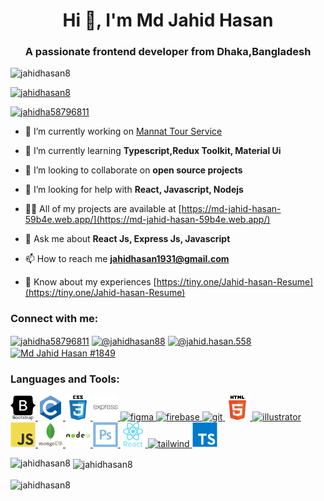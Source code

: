 <h1 align="center">Hi 👋, I'm Md Jahid Hasan</h1>
<h3 align="center">A passionate frontend developer from Dhaka,Bangladesh</h3>

<p align="left"> <img src="https://komarev.com/ghpvc/?username=jahidhasan8&label=Profile%20views&color=0e75b6&style=flat" alt="jahidhasan8" /> </p>

<p align="left"> <a href="https://github.com/ryo-ma/github-profile-trophy"><img src="https://github-profile-trophy.vercel.app/?username=jahidhasan8" alt="jahidhasan8" /></a> </p>

<p align="left"> <a href="https://twitter.com/jahidha58796811" target="blank"><img src="https://img.shields.io/twitter/follow/jahidha58796811?logo=twitter&style=for-the-badge" alt="jahidha58796811" /></a> </p>

- 🔭 I’m currently working on [Mannat Tour Service](https://github.com/jahidhasan8/Mannat-Tour-Service-Server)

- 🌱 I’m currently learning **Typescript,Redux Toolkit, Material Ui**

- 👯 I’m looking to collaborate on **open source projects**

- 🤝 I’m looking for help with **React, Javascript, Nodejs**

- 👨‍💻 All of my projects are available at [https://md-jahid-hasan-59b4e.web.app/](https://md-jahid-hasan-59b4e.web.app/)

- 💬 Ask me about **React Js, Express Js, Javascript**

- 📫 How to reach me **jahidhasan1931@gmail.com**

- 📄 Know about my experiences [https://tiny.one/Jahid-hasan-Resume](https://tiny.one/Jahid-hasan-Resume)

<h3 align="left">Connect with me:</h3>
<p align="left">
<a href="https://twitter.com/jahidha58796811" target="blank"><img align="center" src="https://raw.githubusercontent.com/rahuldkjain/github-profile-readme-generator/master/src/images/icons/Social/twitter.svg" alt="jahidha58796811" height="30" width="40" /></a>
<a href="https://linkedin.com/in/@jahidhasan88" target="blank"><img align="center" src="https://raw.githubusercontent.com/rahuldkjain/github-profile-readme-generator/master/src/images/icons/Social/linked-in-alt.svg" alt="@jahidhasan88" height="30" width="40" /></a>
<a href="https://fb.com/@jahid.hasan.558" target="blank"><img align="center" src="https://raw.githubusercontent.com/rahuldkjain/github-profile-readme-generator/master/src/images/icons/Social/facebook.svg" alt="@jahid.hasan.558" height="30" width="40" /></a>
<a href="https://discord.gg/Md Jahid Hasan #1849" target="blank"><img align="center" src="https://raw.githubusercontent.com/rahuldkjain/github-profile-readme-generator/master/src/images/icons/Social/discord.svg" alt="Md Jahid Hasan #1849" height="30" width="40" /></a>
</p>

<h3 align="left">Languages and Tools:</h3>
<p align="left"> <a href="https://getbootstrap.com" target="_blank" rel="noreferrer"> <img src="https://raw.githubusercontent.com/devicons/devicon/master/icons/bootstrap/bootstrap-plain-wordmark.svg" alt="bootstrap" width="40" height="40"/> </a> <a href="https://www.cprogramming.com/" target="_blank" rel="noreferrer"> <img src="https://raw.githubusercontent.com/devicons/devicon/master/icons/c/c-original.svg" alt="c" width="40" height="40"/> </a> <a href="https://www.w3schools.com/css/" target="_blank" rel="noreferrer"> <img src="https://raw.githubusercontent.com/devicons/devicon/master/icons/css3/css3-original-wordmark.svg" alt="css3" width="40" height="40"/> </a> <a href="https://expressjs.com" target="_blank" rel="noreferrer"> <img src="https://raw.githubusercontent.com/devicons/devicon/master/icons/express/express-original-wordmark.svg" alt="express" width="40" height="40"/> </a> <a href="https://www.figma.com/" target="_blank" rel="noreferrer"> <img src="https://www.vectorlogo.zone/logos/figma/figma-icon.svg" alt="figma" width="40" height="40"/> </a> <a href="https://firebase.google.com/" target="_blank" rel="noreferrer"> <img src="https://www.vectorlogo.zone/logos/firebase/firebase-icon.svg" alt="firebase" width="40" height="40"/> </a> <a href="https://git-scm.com/" target="_blank" rel="noreferrer"> <img src="https://www.vectorlogo.zone/logos/git-scm/git-scm-icon.svg" alt="git" width="40" height="40"/> </a> <a href="https://www.w3.org/html/" target="_blank" rel="noreferrer"> <img src="https://raw.githubusercontent.com/devicons/devicon/master/icons/html5/html5-original-wordmark.svg" alt="html5" width="40" height="40"/> </a> <a href="https://www.adobe.com/in/products/illustrator.html" target="_blank" rel="noreferrer"> <img src="https://www.vectorlogo.zone/logos/adobe_illustrator/adobe_illustrator-icon.svg" alt="illustrator" width="40" height="40"/> </a> <a href="https://developer.mozilla.org/en-US/docs/Web/JavaScript" target="_blank" rel="noreferrer"> <img src="https://raw.githubusercontent.com/devicons/devicon/master/icons/javascript/javascript-original.svg" alt="javascript" width="40" height="40"/> </a> <a href="https://www.mongodb.com/" target="_blank" rel="noreferrer"> <img src="https://raw.githubusercontent.com/devicons/devicon/master/icons/mongodb/mongodb-original-wordmark.svg" alt="mongodb" width="40" height="40"/> </a> <a href="https://nodejs.org" target="_blank" rel="noreferrer"> <img src="https://raw.githubusercontent.com/devicons/devicon/master/icons/nodejs/nodejs-original-wordmark.svg" alt="nodejs" width="40" height="40"/> </a> <a href="https://www.photoshop.com/en" target="_blank" rel="noreferrer"> <img src="https://raw.githubusercontent.com/devicons/devicon/master/icons/photoshop/photoshop-line.svg" alt="photoshop" width="40" height="40"/> </a> <a href="https://reactjs.org/" target="_blank" rel="noreferrer"> <img src="https://raw.githubusercontent.com/devicons/devicon/master/icons/react/react-original-wordmark.svg" alt="react" width="40" height="40"/> </a> <a href="https://tailwindcss.com/" target="_blank" rel="noreferrer"> <img src="https://www.vectorlogo.zone/logos/tailwindcss/tailwindcss-icon.svg" alt="tailwind" width="40" height="40"/> </a> <a href="https://www.typescriptlang.org/" target="_blank" rel="noreferrer"> <img src="https://raw.githubusercontent.com/devicons/devicon/master/icons/typescript/typescript-original.svg" alt="typescript" width="40" height="40"/> </a> </p>

<p><img align="left" src="https://github-readme-stats.vercel.app/api/top-langs?username=jahidhasan8&show_icons=true&locale=en&layout=compact" alt="jahidhasan8" /></p>

<p>&nbsp;<img align="center" src="https://github-readme-stats.vercel.app/api?username=jahidhasan8&show_icons=true&locale=en" alt="jahidhasan8" /></p>

<p><img align="center" src="https://github-readme-streak-stats.herokuapp.com/?user=jahidhasan8&" alt="jahidhasan8" /></p>
